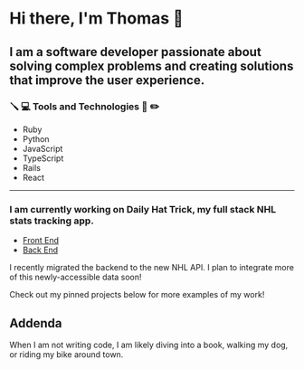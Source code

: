 # Hi there, I'm Thomas 👋

## I am a software developer passionate about solving complex problems and creating solutions that improve the user experience.

### :screwdriver: :computer: Tools and Technologies :floppy_disk: :pencil2:

- Ruby
- Python
- JavaScript
- TypeScript
- Rails
- React
___

### I am currently working on **Daily Hat Trick**, my full stack NHL stats tracking app. 
- [Front End](https://github.com/tdimp/daily-hat-trick-front)
- [Back End](https://github.com/tdimp/daily-hat-trick-back)

I recently migrated the backend to the new NHL API. I plan to integrate more of this newly-accessible data soon!

Check out my pinned projects below for more examples of my work!

## Addenda

When I am not writing code, I am likely diving into a book, walking my dog, or riding my bike around town.

<!--
**tdimp/tdimp** is a ✨ _special_ ✨ repository because its `README.md` (this file) appears on your GitHub profile.

Here are some ideas to get you started:

- 🔭 I’m currently working on ...
- 🌱 I’m currently learning ...
- 👯 I’m looking to collaborate on ...
- 🤔 I’m looking for help with ...
- 💬 Ask me about ...
- 📫 How to reach me: ...
- 😄 Pronouns: ...
- ⚡ Fun fact: ...
-->
